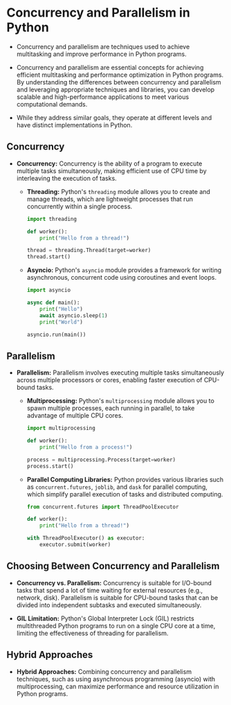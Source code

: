 # Concurrency and Parallelism in Python

- Concurrency and parallelism are techniques used to achieve multitasking and improve performance in Python programs.

- Concurrency and parallelism are essential concepts for achieving efficient multitasking and performance optimization in Python programs. By understanding the differences between concurrency and parallelism and leveraging appropriate techniques and libraries, you can develop scalable and high-performance applications to meet various computational demands.

- While they address similar goals, they operate at different levels and have distinct implementations in Python.

## Concurrency

- **Concurrency:** Concurrency is the ability of a program to execute multiple tasks simultaneously, making efficient use of CPU time by interleaving the execution of tasks.

  - **Threading:** Python's `threading` module allows you to create and manage threads, which are lightweight processes that run concurrently within a single process.

    ```python
    import threading

    def worker():
        print("Hello from a thread!")

    thread = threading.Thread(target=worker)
    thread.start()
    ```

  - **Asyncio:** Python's `asyncio` module provides a framework for writing asynchronous, concurrent code using coroutines and event loops.

    ```python
    import asyncio

    async def main():
        print("Hello")
        await asyncio.sleep(1)
        print("World")

    asyncio.run(main())
    ```

## Parallelism

- **Parallelism:** Parallelism involves executing multiple tasks simultaneously across multiple processors or cores, enabling faster execution of CPU-bound tasks.

  - **Multiprocessing:** Python's `multiprocessing` module allows you to spawn multiple processes, each running in parallel, to take advantage of multiple CPU cores.

    ```python
    import multiprocessing

    def worker():
        print("Hello from a process!")

    process = multiprocessing.Process(target=worker)
    process.start()
    ```

  - **Parallel Computing Libraries:** Python provides various libraries such as `concurrent.futures`, `joblib`, and `dask` for parallel computing, which simplify parallel execution of tasks and distributed computing.

    ```python
    from concurrent.futures import ThreadPoolExecutor

    def worker():
        print("Hello from a thread!")

    with ThreadPoolExecutor() as executor:
        executor.submit(worker)
    ```

## Choosing Between Concurrency and Parallelism

- **Concurrency vs. Parallelism:** Concurrency is suitable for I/O-bound tasks that spend a lot of time waiting for external resources (e.g., network, disk). Parallelism is suitable for CPU-bound tasks that can be divided into independent subtasks and executed simultaneously.

- **GIL Limitation:** Python's Global Interpreter Lock (GIL) restricts multithreaded Python programs to run on a single CPU core at a time, limiting the effectiveness of threading for parallelism.

## Hybrid Approaches

- **Hybrid Approaches:** Combining concurrency and parallelism techniques, such as using asynchronous programming (asyncio) with multiprocessing, can maximize performance and resource utilization in Python programs.

